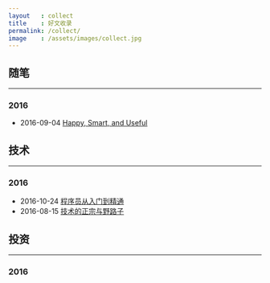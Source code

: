 ```yaml
---
layout   : collect
title    : 好文收录
permalink: /collect/
image    : /assets/images/collect.jpg
---
```



## 随笔
-------------------------------------------------------------------------------

### 2016
  - 2016-09-04 [Happy, Smart, and Useful](https://sivers.org/hsu)


## 技术
-------------------------------------------------------------------------------

### 2016
  - 2016-10-24 [程序员从入门到精通](http://mp.weixin.qq.com/s?__biz=MzAxMTEyOTQ5OQ==&mid=2650610696&idx=1&sn=ecdac1b01cb3d8ce06d8dc24c2ecbfde&chksm=834c7bfcb43bf2ea62300941d8f634bb3448a5aa26d804dd6eb2338738cabeaf000ededfcbcb&mpshare=1&scene=1&srcid=1024wtl9YmmOjIPqmLUE9N0c#wechat_redirect)
  - 2016-08-15 [技术的正宗与野路子](http://mp.weixin.qq.com/s?__biz=MzA4NTg1MjM0Mg==&mid=2657261357&idx=1&sn=ebb11a1623e00ca8e6ad55c9ad6b2547&scene=2&srcid=08104T9kNdakZKQcvejPWdIs&from=timeline&isappinstalled=0)
  


## 投资
-------------------------------------------------------------------------------

### 2016
